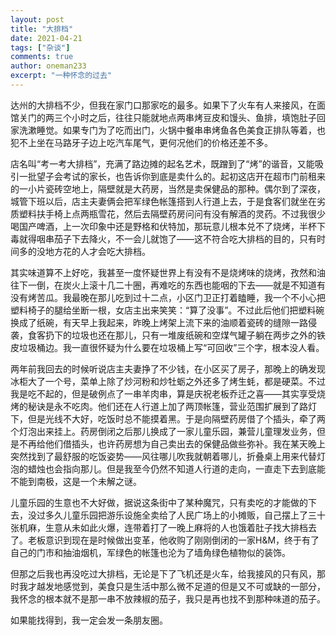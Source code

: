 ```yaml
---
layout: post
title: "大排档"
date: 2021-04-21
tags: ["杂谈"]
comments: true
author: oneman233
excerpt: "一种怀念的过去"
---
```


达州的大排档不少，但我在家门口那家吃的最多。如果下了火车有人来接风，在面馆关门的两三个小时之后，往往只能就地点两串烤豆皮和馒头、鱼排，填饱肚子回家洗漱睡觉。如果专门为了吃而出门，火锅中餐串串烤鱼各色美食正排队等着，也犯不上坐在马路牙子边上吃汽车尾气，更何况他们的价格还差不多。

店名叫“考一考大排档”，充满了路边摊的起名艺术，既蹭到了“烤”的谐音，又能吸引一批望子会考试的家长，也告诉你到底是卖什么的。起初这店开在超市门前租来的一小片瓷砖空地上，隔壁就是大药房，当然是卖保健品的那种。偶尔到了深夜，城管下班以后，店主夫妻俩会把军绿色帐篷搭到人行道上去，于是食客们就坐在劣质塑料扶手椅上点两瓶雪花，然后去隔壁药房问问有没有解酒的灵药。不过我很少喝国产啤酒，上一次印象中还是野格和伏特加，那玩意儿根本兑不了烧烤，半杯下毒就得咽串茄子下去降火，不一会儿就饱了——这不符合吃大排档的目的，只有时间多的没地方花的人才会吃大排档。

其实味道算不上好吃，我甚至一度怀疑世界上有没有不是烧烤味的烧烤，孜然和油往下一倒，在炭火上滚十几二十圈，再难吃的东西也能咽的下去——就是不知道有没有烤苦瓜。我最晚在那儿吃到过十二点，小区门卫正打着瞌睡，我一个不小心把塑料椅子的腿给坐断一根，女店主出来笑笑：“算了没事”。不过此后他们把塑料碗换成了纸碗，有天早上我起来，昨晚上烤架上流下来的油顺着瓷砖的缝隙一路侵袭，食客扔下的垃圾也还在那儿，只有一堆废纸碗和空煤气罐子躺在两步之外的铁皮垃圾桶边。我一直很怀疑为什么要在垃圾桶上写“可回收”三个字，根本没人看。

两年前我回去的时候听说店主夫妻挣了不少钱，在小区买了房子，那晚上的确发现冰柜大了一个号，菜单上除了炒河粉和炒牡蛎之外还多了烤生蚝，都是硬菜。不过我是吃不起的，但是破例点了一串羊肉串，算是庆祝老板乔迁之喜——其实享受烧烤的秘诀是永不吃肉。他们还在人行道上加了两顶帐篷，营业范围扩展到了路灯下，但是光线不大好，吃饭时总不能摸着黑。于是向隔壁药房借了个插头，牵了两个灯泡出来挂上。药房倒闭之后那儿换成了一家儿童乐园，兼营儿童理发业务，但是不再给他们借插头，也许药房想为自己卖出去的保健品做些弥补。我在某天晚上突然找到了最舒服的吃饭姿势——风往哪儿吹我就朝着哪儿，折叠桌上用来代替灯泡的蜡烛也会指向那儿。但是我至今仍然不知道人行道的走向，一直走下去到底能不能到南极，这是一个未解之谜。

儿童乐园的生意也不大好做，据说这条街中了某种魔咒，只有卖吃的才能做的下去，没过多久儿童乐园把游乐设施全卖给了人民广场上的小摊贩，自己摆上了三十张机麻，生意从未如此火爆，连带着打了一晚上麻将的人也饿着肚子找大排档去了。老板意识到现在是时候做出变革，他收购了刚刚倒闭的一家H&M，终于有了自己的门市和抽油烟机，军绿色的帐篷也沦为了墙角绿色植物似的装饰。

但那之后我也再没吃过大排档，无论是下了飞机还是火车，给我接风的只有风，那时我才越发地感觉到，美食只是生活中那么微不足道的但是又不可或缺的一部分，我怀念的根本就不是那一串不放辣椒的茄子，我只是再也找不到那种味道的茄子。

如果能找得到，我一定会发一条朋友圈。